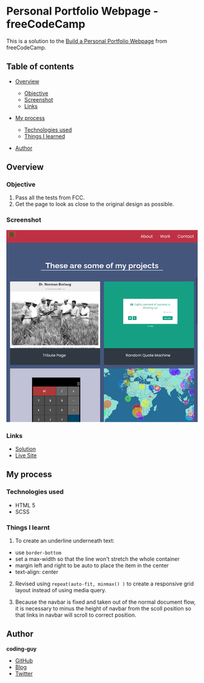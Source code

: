 # Personal Portfolio Webpage - freeCodeCamp

This is a solution to the [Build a Personal Portfolio Webpage](https://www.freecodecamp.org/learn/responsive-web-design/responsive-web-design-projects/build-a-personal-portfolio-webpage) from freeCodeCamp.

## Table of contents

- [Overview](#overview)
  - [Objective](#objective)
  - [Screenshot](#screenshot)
  - [Links](#links)
- [My process](#my-process)

  - [Technologies used](#technologies-used)
  - [Things I learned](#things-i-learned)

- [Author](#author)

## Overview

### Objective

1. Pass all the tests from FCC.
2. Get the page to look as close to the original design as possible.

### Screenshot

![sceenshot](./fcc-portfolio-clone.png)

### Links

- [Solution](https://github.com/1codingguy/fcc-responsive-projects/tree/main/personal-portfolio-webpage)
- [Live Site](https://1codingguy.github.io/fcc-responsive-projects/personal-portfolio-webpage/)

## My process

### Technologies used

- HTML 5
- SCSS

### Things I learnt

1. To create an underline underneath text:

- use `border-bottom`
- set a max-width so that the line won't stretch the whole container
- margin left and right to be auto to place the item in the center
- text-align: center

2. Revised using `repeat(auto-fit, minmax() )` to create a responsive grid layout instead of using media query.

3. Because the navbar is fixed and taken out of the normal document flow, it is necessary to minus the height of navbar from the scoll position so that links in navbar will scroll to correct position.

## Author

**coding-guy**

- [GitHub](https://github.com/1codingguy)
- [Blog](https://blog.coding-guy.com/)
- [Twitter](https://twitter.com/1codingguy)
